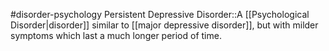#disorder-psychology 
Persistent Depressive Disorder::A [[Psychological Disorder|disorder]] similar to [[major depressive disorder]], but with milder symptoms which last a much longer period of time. 